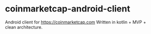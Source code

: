 # coinmarketcap-android-client
Android client for https://coinmarketcap.com Written in kotlin + MVP + clean architecture.
